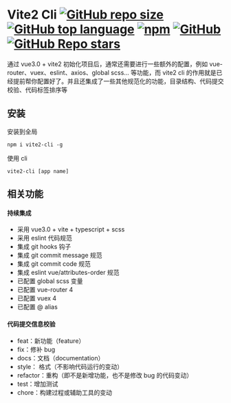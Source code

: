 # Vite2 Cli [![GitHub repo size](https://img.shields.io/github/repo-size/noxussj/vite2-cli?color=%23f00&label=size)](https://shields.io/category/size) [![GitHub top language](https://img.shields.io/github/languages/top/noxussj/vite2-cli)](https://shields.io/category/analysis) [![npm](https://img.shields.io/npm/dy/vite2-cli)](https://shields.io/category/downloads) [![GitHub](https://img.shields.io/github/license/noxussj/vite2-cli)](https://shields.io/category/license) [![GitHub Repo stars](https://img.shields.io/github/stars/noxussj/vite2-cli?style=social)](https://shields.io/category/social)

通过 vue3.0 + vite2 初始化项目后，通常还需要进行一些额外的配置，例如 vue-router、vuex、eslint、axios、global scss... 等功能，而 vite2 cli 的作用就是已经提前帮你配置好了。并且还集成了一些其他规范化的功能，目录结构、代码提交校验、代码标签排序等

## 安装

安装到全局

```
npm i vite2-cli -g
```

使用 cli

```
vite2-cli [app name]
```

## 相关功能

#### 持续集成

-   采用 vue3.0 + vite + typescript + scss
-   采用 eslint 代码规范
-   集成 git hooks 钩子
-   集成 git commit message 规范
-   集成 git commit code 规范
-   集成 eslint vue/attributes-order 规范
-   已配置 global scss 变量
-   已配置 vue-router 4
-   已配置 vuex 4
-   已配置 @ alias

#### 代码提交信息校验

-   feat：新功能（feature）
-   fix：修补 bug
-   docs：文档（documentation）
-   style： 格式（不影响代码运行的变动）
-   refactor：重构（即不是新增功能，也不是修改 bug 的代码变动）
-   test：增加测试
-   chore：构建过程或辅助工具的变动
